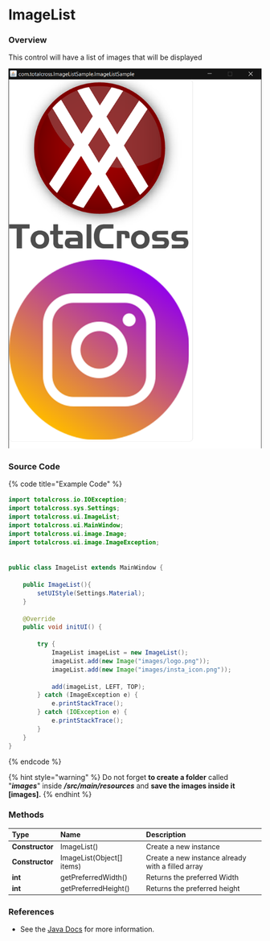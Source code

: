 # ImageList

### Overview

This control will have a list of images that will be displayed 

![](../../.gitbook/assets/imagelist.PNG)

### Source Code

{% code title="Example Code" %}
```java
import totalcross.io.IOException;
import totalcross.sys.Settings;
import totalcross.ui.ImageList;
import totalcross.ui.MainWindow;
import totalcross.ui.image.Image;
import totalcross.ui.image.ImageException;


public class ImageList extends MainWindow {

    public ImageList(){
        setUIStyle(Settings.Material);
    }

    @Override
    public void initUI() {

        try {
            ImageList imageList = new ImageList();
            imageList.add(new Image("images/logo.png"));
            imageList.add(new Image("images/insta_icon.png"));

            add(imageList, LEFT, TOP);
        } catch (ImageException e) {
            e.printStackTrace();
        } catch (IOException e) {
            e.printStackTrace();
        }
    }
}

```
{% endcode %}

{% hint style="warning" %}
Do not forget **to create a folder** called "_**images**_" inside _**/src/main/resources**_ and **save the images inside it \[images\].**
{% endhint %}

### Methods

| Type | Name | Description |
| :--- | :--- | :--- |
| **Constructor** | ImageList\(\) | Create a new instance |
| **Constructor** |  ImageList\(Object\[\] items\) | Create a new instance already with a filled array |
| **int** | getPreferredWidth\(\) | Returns the preferred Width |
| **int** | getPreferredHeight\(\) | Returns the preferred height |

### References

* See the [Java Docs](https://rs.totalcross.com/doc/totalcross/ui/ImageList.html) for more information.

